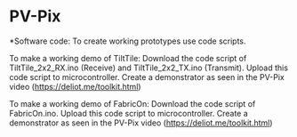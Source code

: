 # PV-Pix 

*Software code: 
To create working prototypes use code scripts.

To make a working demo of TiltTile: 
Download the code script of TiltTile_2x2_RX.ino (Receive) and TiltTile_2x2_TX.ino (Transmit).
Upload this code script to microcontroller.
Create a demonstrator as seen in the PV-Pix video (https://deliot.me/toolkit.html)

To make a working demo of FabricOn: 
Download the code script of FabricOn.ino.
Upload this code script to microcontroller.
Create a demonstrator as seen in the PV-Pix video (https://deliot.me/toolkit.html)


